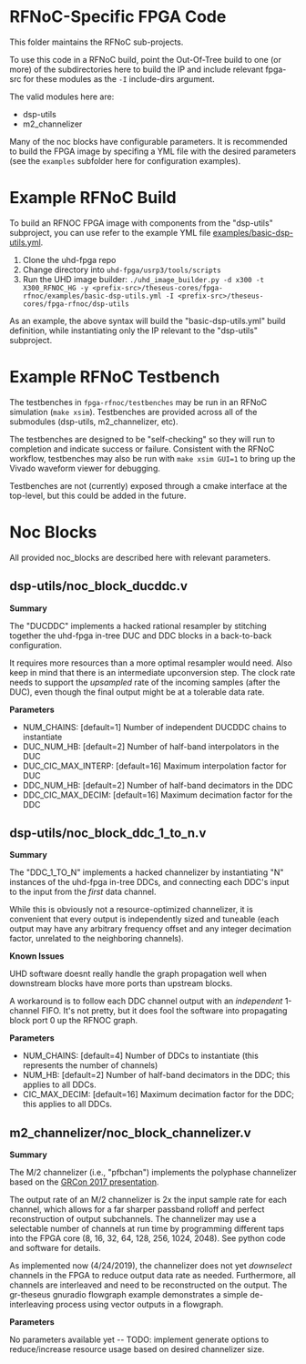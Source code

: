 # RFNoC-Specific FPGA Code

This folder maintains the RFNoC sub-projects.

To use this code in a RFNoC build, point the Out-Of-Tree build to
one (or more) of the subdirectories here to build the IP and include
relevant fpga-src for these modules as the `-I` include-dirs argument.

The valid modules here are:
- dsp-utils
- m2_channelizer

Many of the noc blocks have configurable parameters. It is recommended to build the FPGA image by specifing a YML file with the desired parameters (see the `examples` subfolder here for configuration examples).

# Example RFNoC Build

To build an RFNOC FPGA image with components from the "dsp-utils" subproject, you can use refer to the example YML file [examples/basic-dsp-utils.yml](examples/basic-dsp-utils.yml).

1. Clone the uhd-fpga repo
2. Change directory into `uhd-fpga/usrp3/tools/scripts`
3. Run the UHD image builder: `./uhd_image_builder.py -d x300 -t X300_RFNOC_HG -y <prefix-src>/theseus-cores/fpga-rfnoc/examples/basic-dsp-utils.yml -I <prefix-src>/theseus-cores/fpga-rfnoc/dsp-utils`

As an example, the above syntax will build the "basic-dsp-utils.yml" build definition, while instantiating only the IP relevant to the "dsp-utils" subproject.

# Example RFNoC Testbench

The testbenches in `fpga-rfnoc/testbenches` may be run in an RFNoC simulation
(`make xsim`). Testbenches are provided across all of the submodules (dsp-utils, m2_channelizer, etc).

The testbenches are designed to be "self-checking" so they will
run to completion and indicate success or failure. Consistent with
the RFNoC workflow, testbenches may also be run with `make xsim GUI=1` to
bring up the Vivado waveform viewer for debugging.

Testbenches are not (currently) exposed through a cmake interface at the top-level, but this could be added in the future.

# Noc Blocks

All provided noc_blocks are described here with relevant parameters.

## dsp-utils/noc_block_ducddc.v

**Summary**

The "DUCDDC" implements a hacked rational resampler by stitching together the uhd-fpga in-tree DUC and DDC blocks in a back-to-back configuration.

It requires more resources than a more optimal resampler would need. Also keep in mind that there is an intermediate upconversion step. The clock rate needs to support the *upsampled* rate of the incoming samples (after the DUC), even though the final output might be at a tolerable data rate.

**Parameters**

- NUM_CHAINS: [default=1] Number of independent DUCDDC chains to instantiate
- DUC_NUM_HB: [default=2] Number of half-band interpolators in the DUC
- DUC_CIC_MAX_INTERP: [default=16] Maximum interpolation factor for DUC
- DDC_NUM_HB: [default=2] Number of half-band decimators in the DDC
- DDC_CIC_MAX_DECIM: [default=16] Maximum decimation factor for the DDC

## dsp-utils/noc_block_ddc_1_to_n.v

**Summary**

The "DDC_1_TO_N" implements a hacked channelizer by instantiating "N" instances of the uhd-fpga in-tree DDCs, and connecting each DDC's input to the input from the *first* data channel.

While this is obviously not a resource-optimized channelizer, it is convenient that every output is independently sized and tuneable (each output may have any arbitrary frequency offset and any integer decimation factor, unrelated to the neighboring channels).

**Known Issues**

UHD software doesnt really handle the graph propagation well when downstream blocks have more ports than upstream blocks.

A workaround is to follow each DDC channel output with an *independent* 1-channel FIFO. It's not pretty, but it does fool the software into propagating block port 0 up the RFNOC graph.

**Parameters**

- NUM_CHAINS: [default=4] Number of DDCs to instantiate (this represents the number of channels)
- NUM_HB: [default=2] Number of half-band decimators in the DDC; this applies to all DDCs.
- CIC_MAX_DECIM: [default=16] Maximum decimation factor for the DDC; this applies to all DDCs.

## m2_channelizer/noc_block_channelizer.v

**Summary**

The M/2 channelizer (i.e., "pfbchan") implements the polyphase channelizer based on the [GRCon 2017 presentation](https://pubs.gnuradio.org/index.php/grcon/article/view/18).

The output rate of an M/2 channelizer is 2x the input sample rate for each channel, which allows for a far sharper passband rolloff and perfect reconstruction of output subchannels. The channelizer may use a selectable number of channels at run time by programming different taps into the FPGA core (8, 16, 32, 64, 128, 256, 1024, 2048). See python code and software for details.

As implemented now (4/24/2019), the channelizer does not yet *downselect* channels in the FPGA to reduce output data rate as needed. Furthermore, all channels are interleaved and need to be reconstructed on the output. The gr-theseus gnuradio flowgraph example demonstrates a simple de-interleaving process using vector outputs in a flowgraph.

**Parameters**

No parameters available yet -- TODO: implement generate options to reduce/increase resource usage based on desired channelizer size.
